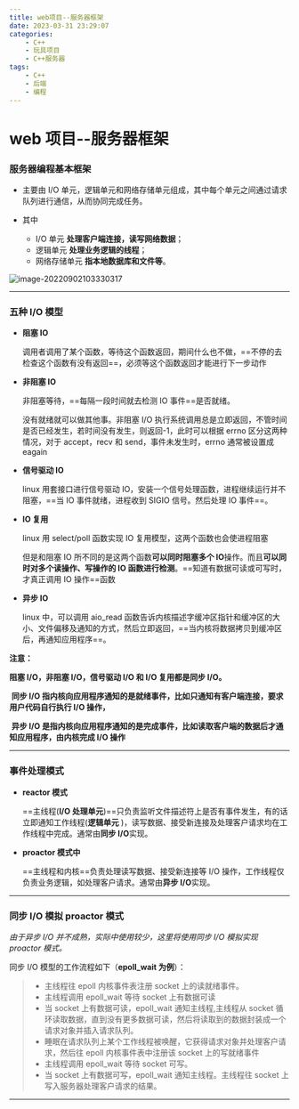 ```yaml
---
title: web项目--服务器框架
date: 2023-03-31 23:29:07
categories:
    - C++
    - 玩具项目
    - C++服务器
tags:
    - C++
    - 后端
    - 编程
---
```


# web 项目--服务器框架

### 服务器编程基本框架

-   主要由 I/O 单元，逻辑单元和网络存储单元组成，其中每个单元之间通过请求队列进行通信，从而协同完成任务。

-   其中
    -   I/O 单元 **处理客户端连接，读写网络数据**；
    -   逻辑单元 **处理业务逻辑的线程**；
    -   网络存储单元 **指本地数据库和文件等**。

![image-20220902103330317](C:\Users\xh030927\AppData\Roaming\Typora\typora-user-images\image-20220902103330317.png)

---

### 五种 I/O 模型

-   **阻塞 IO**

    调用者调用了某个函数，等待这个函数返回，期间什么也不做，==不停的去检查这个函数有没有返回==，必须等这个函数返回才能进行下一步动作

-   **非阻塞 IO**

    非阻塞等待，==每隔一段时间就去检测 IO 事件==是否就绪。

    没有就绪就可以做其他事。非阻塞 I/O 执行系统调用总是立即返回，不管时间是否已经发生，若时间没有发生，则返回-1，此时可以根据 errno 区分这两种情况，对于 accept，recv 和 send，事件未发生时，errno 通常被设置成 eagain

-   **信号驱动 IO**

    linux 用套接口进行信号驱动 IO，安装一个信号处理函数，进程继续运行并不阻塞，==当 IO 事件就绪，进程收到 SIGIO 信号。然后处理 IO 事件==。

-   **IO 复用**

    linux 用 select/poll 函数实现 IO 复用模型，这两个函数也会使进程阻塞

    但是和阻塞 IO 所不同的是这两个函数**可以同时阻塞多个 IO**操作。而且**可以同时对多个读操作、写操作的 IO 函数进行检测**。==知道有数据可读或可写时，才真正调用 IO 操作==函数

-   **异步 IO**

    linux 中，可以调用 aio_read 函数告诉内核描述字缓冲区指针和缓冲区的大小、文件偏移及通知的方式，然后立即返回，==当内核将数据拷贝到缓冲区后，再通知应用程序==。

**注意：**

**阻塞 I/O，非阻塞 I/O，信号驱动 I/O 和 I/O 复用都是同步 I/O。**

​ **同步 I/O 指内核向应用程序通知的是就绪事件，比如只通知有客户端连接，要求用户代码自行执行 I/O 操作，**

​ **异步 I/O 是指内核向应用程序通知的是完成事件，比如读取客户端的数据后才通知应用程序，由内核完成 I/O 操作**

---

### 事件处理模式

-   **reactor 模式**

    ==主线程(**I/O 处理单元**)==只负责监听文件描述符上是否有事件发生，有的话立即通知工作线程(**逻辑单元** )，读写数据、接受新连接及处理客户请求均在工作线程中完成。通常由**同步 I/O**实现。

-   **proactor 模式中**

    ==主线程和内核==负责处理读写数据、接受新连接等 I/O 操作，工作线程仅负责业务逻辑，如处理客户请求。通常由**异步 I/O**实现。

---

### 同步 I/O 模拟 proactor 模式

_由于异步 I/O 并不成熟，实际中使用较少，这里将使用同步 I/O 模拟实现 proactor 模式。_

同步 I/O 模型的工作流程如下（**epoll_wait 为例**）：

> -   主线程往 epoll 内核事件表注册 socket 上的读就绪事件。
> -   主线程调用 epoll_wait 等待 socket 上有数据可读
> -   当 socket 上有数据可读，epoll_wait 通知主线程,主线程从 socket 循环读取数据，直到没有更多数据可读，然后将读取到的数据封装成一个请求对象并插入请求队列。
> -   睡眠在请求队列上某个工作线程被唤醒，它获得请求对象并处理客户请求，然后往 epoll 内核事件表中注册该 socket 上的写就绪事件
> -   主线程调用 epoll_wait 等待 socket 可写。
> -   当 socket 上有数据可写，epoll_wait 通知主线程。主线程往 socket 上写入服务器处理客户请求的结果。

---
